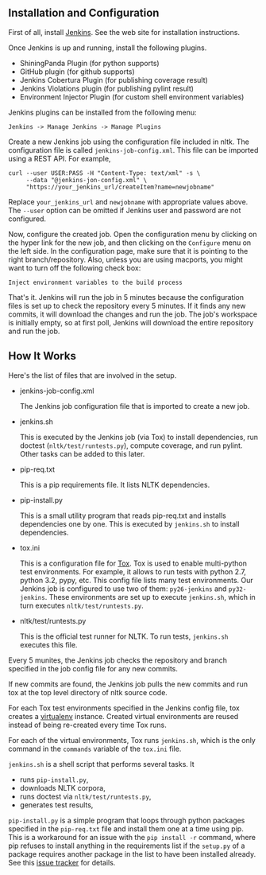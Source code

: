 Installation and Configuration
------------------------------

First of all, install [Jenkins](http://jenkins-ci.org/). See the web site for installation instructions.

Once Jenkins is up and running, install the following plugins.
  * ShiningPanda Plugin (for python supports)
  * GitHub plugin (for github supports)
  * Jenkins Cobertura Plugin (for publishing coverage result)
  * Jenkins Violations plugin (for publishing pylint result)
  * Environment Injector Plugin (for custom shell environment variables)

Jenkins plugins can be installed from the following menu:

    Jenkins -> Manage Jenkins -> Manage Plugins

Create a new Jenkins job using the configuration file included in nltk. The configuration file is called `jenkins-job-config.xml`. This file can be imported using a REST API. For example,

    curl --user USER:PASS -H "Content-Type: text/xml" -s \
         --data "@jenkins-jon-config.xml" \
         "https://your_jenkins_url/createItem?name=newjobname"

Replace `your_jenkins_url` and `newjobname` with appropriate values above. The `--user` option can be omitted if Jenkins user and password are not configured.

Now, configure the created job. Open the configuration menu by clicking on the hyper link for the new job, and then clicking on the `Configure` menu on the left side. In the configuration page, make sure that it is pointing to the right branch/repository. Also, unless you are using macports, you might want to turn off the following check box:

    Inject environment variables to the build process

That's it. Jenkins will run the job in 5 minutes because the configuration files is set up to check the repository every 5 minutes. If it finds any new commits, it will download the changes and run the job. The job's workspace is initially empty, so at first poll, Jenkins will download the entire repository and run the job.


How It Works
------------

Here's the list of files that are involved in the setup.

*   jenkins-job-config.xml

    The Jenkins job configuration file that is imported to create a new job.

*   jenkins.sh

    This is executed by the Jenkins job (via Tox) to install dependencies, run doctest (`nltk/test/runtests.py`), compute coverage, and run pylint. Other tasks can be added to this later.

*   pip-req.txt

    This is a pip requirements file. It lists NLTK dependencies.

*   pip-install.py

    This is a small utility program that reads pip-req.txt and installs dependencies one by one. This is executed by `jenkins.sh` to install dependencies.

*   tox.ini

    This is a configuration file for [Tox](http://tox.readthedocs.org/en/latest/). Tox is used to enable multi-python test environments. For example, it allows to run tests with python 2.7, python 3.2, pypy, etc. This config file lists many test environments. Our Jenkins job is configured to use two of them: `py26-jenkins` and `py32-jenkins`. These environments are set up to execute `jenkins.sh`, which in turn executes `nltk/test/runtests.py`.

*   nltk/test/runtests.py

    This is the official test runner for NLTK. To run tests, `jenkins.sh` executes this file.


Every 5 munites, the Jenkins job checks the repository and branch specified in the job config file for any new commits.

If new commits are found, the Jenkins job pulls the new commits and run tox at the top level directory of nltk source code.

For each Tox test environments specified in the Jenkins config file, tox creates a [virtualenv](http://www.virtualenv.org/) instance. Created virtual environments are reused instead of being re-created every time Tox runs.

For each of the virtual environments, Tox runs `jenkins.sh`, which is the only command in the `commands` variable of the `tox.ini` file.

`jenkins.sh` is a shell script that performs several tasks. It
  * runs `pip-install.py`,
  * downloads NLTK corpora,
  * runs doctest via `nltk/test/runtests.py`,
  * generates test results,

`pip-install.py` is a simple program that loops through python packages specified in the `pip-req.txt` file and install them one at a time using pip. This is a workaround for an issue with the `pip install -r` command, where pip refuses to install anything in the requirements list if the `setup.py` of a package requires another package in the list to have been installed already. See this [issue tracker](https://github.com/pypa/pip/issues/25) for details.